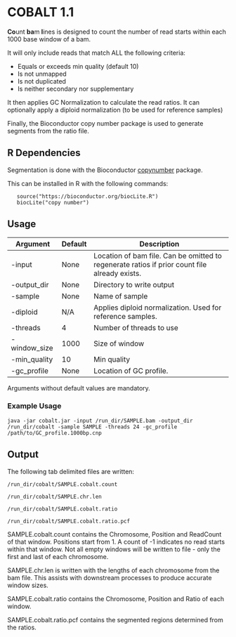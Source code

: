 # COBALT 1.1

**Co**unt **ba**m **l**ines is designed to count the number of read starts within each 1000 base window of a bam.

It will only include reads that match ALL the following criteria:
* Equals or exceeds min quality (default 10)
* Is not unmapped
* Is not duplicated
* Is neither secondary nor supplementary

It then applies GC Normalization to calculate the read ratios. It can optionally apply a diploid normalization (to be used for reference samples)

Finally, the Bioconductor copy number package is used to generate segments from the ratio file.


## R Dependencies
Segmentation is done with the Bioconductor [copynumber](http://bioconductor.org/packages/release/bioc/html/copynumber.html) package.

This can be installed in R with the following commands:
```
   source("https://bioconductor.org/biocLite.R")
   biocLite("copy number")
```


## Usage

Argument | Default | Description
---|---|---
-input | None | Location of bam file. Can be omitted to regenerate ratios if prior count file already exists.
-output_dir | None | Directory to write output
-sample | None | Name of sample
-diploid | N/A | Applies diploid normalization. Used for reference samples.
-threads | 4 | Number of threads to use
-window_size | 1000 | Size of window
-min_quality | 10 | Min quality
-gc_profile | None | Location of GC profile.

Arguments without default values are mandatory.

### Example Usage

```
java -jar cobalt.jar -input /run_dir/SAMPLE.bam -output_dir /run_dir/cobalt -sample SAMPLE -threads 24 -gc_profile /path/to/GC_profile.1000bp.cnp
```


## Output
The following tab delimited files are written:

`/run_dir/cobalt/SAMPLE.cobalt.count`

`/run_dir/cobalt/SAMPLE.chr.len`

`/run_dir/cobalt/SAMPLE.cobalt.ratio`

`/run_dir/cobalt/SAMPLE.cobalt.ratio.pcf`

SAMPLE.cobalt.count contains the Chromosome, Position and ReadCount of that window.
Positions start from 1. A count of -1 indicates no read starts within that window.
Not all empty windows will be written to file - only the first and last of each chromosome.

SAMPLE.chr.len is written with the lengths of each chromosome from the bam file.
This assists with downstream processes to produce accurate window sizes.

SAMPLE.cobalt.ratio contains the Chromosome, Position and Ratio of each window.

SAMPLE.cobalt.ratio.pcf contains the segmented regions determined from the ratios.